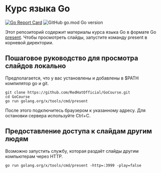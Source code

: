 # Курс языка Go

[![Go Report Card](https://goreportcard.com/badge/github.com/RedHatOfficial/GoCourse)](https://goreportcard.com/report/github.com/RedHatOfficial/GoCourse)
![GitHub go.mod Go version](https://img.shields.io/github/go-mod/go-version/RedHatOfficial/GoCourse)

Этот репозиторий содержит материалы курса языка Go в формате Go [present](https://godoc.org/golang.org/x/tools/present). Чтобы просмотреть слайды, запустите команду present в корневой директории.

## Пошаговое руководство для просмотра слайдов локально

Предполагается, что у вас установлены и добавлены в $PATH компилятор go и git.

```shell
git clone https://github.com/RedHatOfficial/GoCourse.git
cd GoCourse
go run golang.org/x/tools/cmd/present
```

После этого подключитесь браузером к указанному адресу. Для остановки сервера используйте Ctrl+C.

## Предоставление доступа к слайдам другим людям

Возможно запустить службу, которая раздаёт слайды другим компьютерам через HTTP.
```shell
go run golang.org/x/tools/cmd/present -http=:3999 -play=false
```
